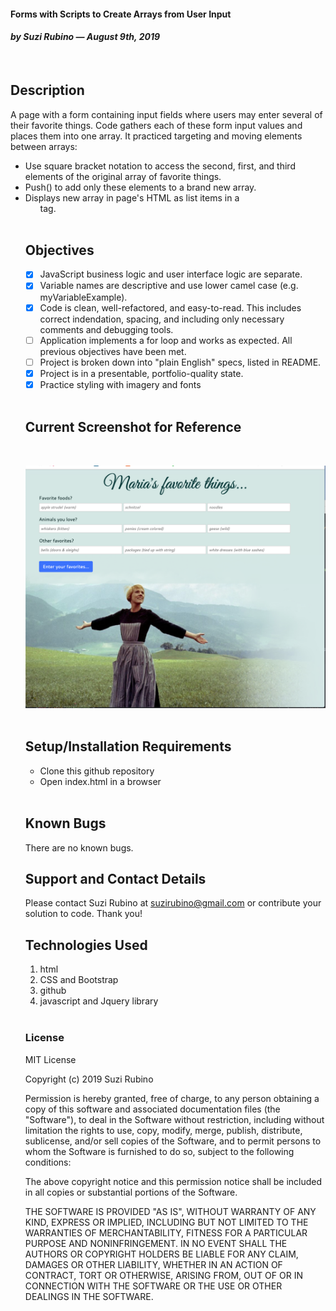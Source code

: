#### Forms with Scripts to Create Arrays from User Input
#### _**by Suzi Rubino — August 9th, 2019**_
<br>

## Description
A page with a form containing input fields where users may enter several of their favorite things. Code gathers each of these form input values and places them into one array. It practiced targeting and moving elements between arrays:
- Use square bracket notation to access the second, first, and third elements of the original array of favorite things.
- Push() to add only these elements to a brand new array.
- Displays new array in page's HTML as list items in a <ul> tag.

<br>

## Objectives
- [X] JavaScript business logic and user interface logic are separate.
- [X] Variable names are descriptive and use lower camel case (e.g. myVariableExample).
- [X] Code is clean, well-refactored, and easy-to-read. This includes correct indendation, spacing, and including only necessary comments and debugging tools.
- [ ] Application implements a for loop and works as expected.
All previous objectives have been met.
- [ ] Project is broken down into "plain English" specs, listed in README.
- [X] Project is in a presentable, portfolio-quality state.
- [x] Practice styling with imagery and fonts

<br>

## Current Screenshot for Reference
<br>

![alt text](https://raw.githubusercontent.com/rerun1/favoriteThings/master/img/screenShot8-9-19.png)
<br>
<br>

## Setup/Installation Requirements
* Clone this github repository
* Open index.html in a browser
<br>

## Known Bugs
 There are no known bugs.
 <br>

## Support and Contact Details
Please contact Suzi Rubino at suzirubino@gmail.com or contribute your solution to code. Thank you!
<br>

## Technologies Used
1. html
2. CSS and Bootstrap
3. github
4. javascript and Jquery library

<br>

### License
MIT License

Copyright (c) 2019 Suzi Rubino

Permission is hereby granted, free of charge, to any person obtaining a copy
of this software and associated documentation files (the "Software"), to deal
in the Software without restriction, including without limitation the rights
to use, copy, modify, merge, publish, distribute, sublicense, and/or sell
copies of the Software, and to permit persons to whom the Software is
furnished to do so, subject to the following conditions:

The above copyright notice and this permission notice shall be included in all
copies or substantial portions of the Software.

THE SOFTWARE IS PROVIDED "AS IS", WITHOUT WARRANTY OF ANY KIND, EXPRESS OR
IMPLIED, INCLUDING BUT NOT LIMITED TO THE WARRANTIES OF MERCHANTABILITY,
FITNESS FOR A PARTICULAR PURPOSE AND NONINFRINGEMENT. IN NO EVENT SHALL THE
AUTHORS OR COPYRIGHT HOLDERS BE LIABLE FOR ANY CLAIM, DAMAGES OR OTHER
LIABILITY, WHETHER IN AN ACTION OF CONTRACT, TORT OR OTHERWISE, ARISING FROM,
OUT OF OR IN CONNECTION WITH THE SOFTWARE OR THE USE OR OTHER DEALINGS IN THE
SOFTWARE.
